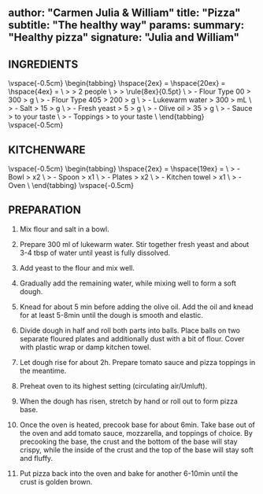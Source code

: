 author: "Carmen Julia & William"
title: "Pizza"
subtitle: "The healthy way"
params:
  summary: "Healthy pizza"
  signature: "Julia and William"
---

## INGREDIENTS

\vspace{-0.5cm}
\begin{tabbing}
\hspace{2ex} \= \hspace{20ex} \= \hspace{4ex} \= \\
\>                  \>   2 people                \\
\>                  \> \rule{8ex}{0.5pt}         \\
\> - Flour Type 00  \> 300 \> g                  \\
\> - Flour Type 405 \> 200 \> g                  \\
\> - Lukewarm water \> 300 \> mL                 \\
\> - Salt           \> 15  \> g                  \\
\> - Fresh yeast    \> 5   \> g                  \\
\> - Olive oil      \> 35  \> g                  \\
\> - Sauce          \> to your taste             \\
\> - Toppings       \> to your taste             \\
\end{tabbing}
\vspace{-0.5cm}

## KITCHENWARE

\vspace{-0.5cm}
\begin{tabbing}
\hspace{2ex} \= \hspace{19ex} \= \\
\> - Bowl          \> x2         \\
\> - Spoon         \> x1         \\
\> - Plates        \> x2         \\
\> - Kitchen towel \> x1         \\
\> - Oven                        \\
\end{tabbing}
\vspace{-0.5cm}

## PREPARATION

1. Mix flour and salt in a bowl.


2. Prepare 300 ml of lukewarm water. Stir together fresh yeast and about 3-4 tbsp of water until yeast is fully dissolved.


3. Add yeast to the flour and mix well.


4. Gradually add the remaining water, while mixing well to form a soft dough.


5. Knead for about 5 min before adding the olive oil. Add the oil and knead for at least 5-8min until the dough is smooth and elastic.


6. Divide dough in half and roll both parts into balls. Place balls on two separate floured plates and additionally dust with a bit of flour. Cover with plastic wrap or damp kitchen towel.


7. Let dough rise for about 2h. Prepare tomato sauce and pizza toppings in the meantime.


8. Preheat oven to its highest setting (circulating air/Umluft).


9. When the dough has risen, stretch by hand or roll out to form pizza base.


10. Once the oven is heated, precook base for about 6min. Take base out of the oven and add tomato sauce, mozzarella, and toppings of choice. By precooking the base, the crust and the bottom of the base will stay crispy, while the inside of the crust and the top of the base will stay soft and fluffy.


11. Put pizza back into the oven and bake for another 6-10min until the crust is golden brown.


